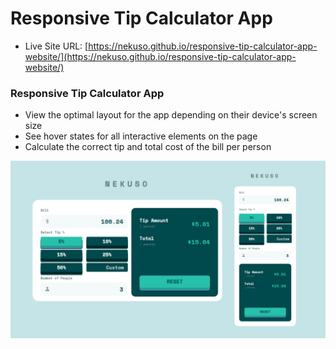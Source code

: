 # Responsive Tip Calculator App

- Live Site URL: [https://nekuso.github.io/responsive-tip-calculator-app-website/](https://nekuso.github.io/responsive-tip-calculator-app-website/)

### Responsive Tip Calculator App
- View the optimal layout for the app depending on their device's screen size
- See hover states for all interactive elements on the page
- Calculate the correct tip and total cost of the bill per person

![preview img](/preview.png)
